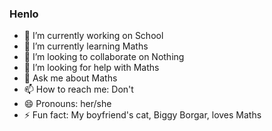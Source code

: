 ### Henlo

- 🔭 I’m currently working on School
- 🌱 I’m currently learning Maths
- 👯 I’m looking to collaborate on Nothing
- 🤔 I’m looking for help with Maths
- 💬 Ask me about Maths
- 📫 How to reach me: Don't
- 😄 Pronouns: her/she
- ⚡ Fun fact: My boyfriend's cat, Biggy Borgar, loves Maths

